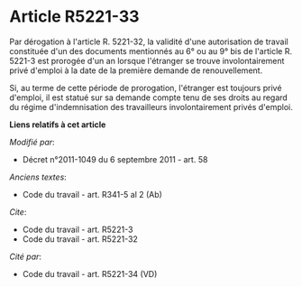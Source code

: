 # Article R5221-33

Par dérogation à l'article R. 5221-32, la validité d'une autorisation de travail constituée d'un des documents mentionnés  au
6° ou au 9° bis de l'article R. 5221-3 est prorogée d'un an lorsque l'étranger se trouve involontairement privé d'emploi à la
date de la première demande de renouvellement. 

Si, au terme de cette période de prorogation, l'étranger est toujours privé d'emploi, il est statué sur sa demande compte
tenu de ses droits au regard du régime d'indemnisation des travailleurs involontairement privés d'emploi.

**Liens relatifs à cet article**

_Modifié par_:

  - Décret n°2011-1049 du 6 septembre 2011 - art. 58

_Anciens textes_:

  - Code du travail - art. R341-5 al 2 (Ab)

_Cite_:

  - Code du travail - art. R5221-3
  - Code du travail - art. R5221-32

_Cité par_:

  - Code du travail - art. R5221-34 (VD)
